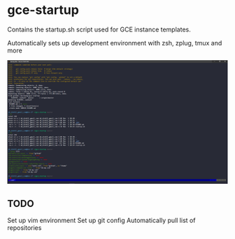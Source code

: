 # gce-startup

Contains the startup.sh script used for GCE instance templates.

Automatically sets up development environment with zsh, zplug, tmux and more

![alt text](https://github.com/duong/gce-startup/blob/master/example.png?raw=true)

## TODO

Set up vim environment
Set up git config
Automatically pull list of repositories

